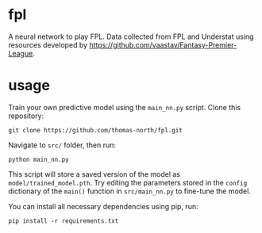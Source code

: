 # fpl
A neural network to play FPL. Data collected from FPL and Understat using resources developed by https://github.com/vaastav/Fantasy-Premier-League.

# usage

Train your own predictive model using the `main_nn.py` script. Clone this repository:

```
git clone https://github.com/thomas-north/fpl.git
```

Navigate to `src/` folder, then run:

```
python main_nn.py
```

This script will store a saved version of the model as `model/trained_model.pth`. Try editing the parameters stored in the `config` dictionary of the `main()` function in `src/main_nn.py` to fine-tune the model.

You can install all necessary dependencies using pip, run:

```
pip install -r requirements.txt
```

